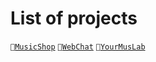 # List of projects
<code>🎸[MusicShop](https://github.com/Txxxthless/MusicShop)</code>
<code>💬[WebChat](https://github.com/Txxxthless/WebChat)</code>
<code>🎵[YourMusLab](https://github.com/Txxxthless/YourMusLab)</code>
